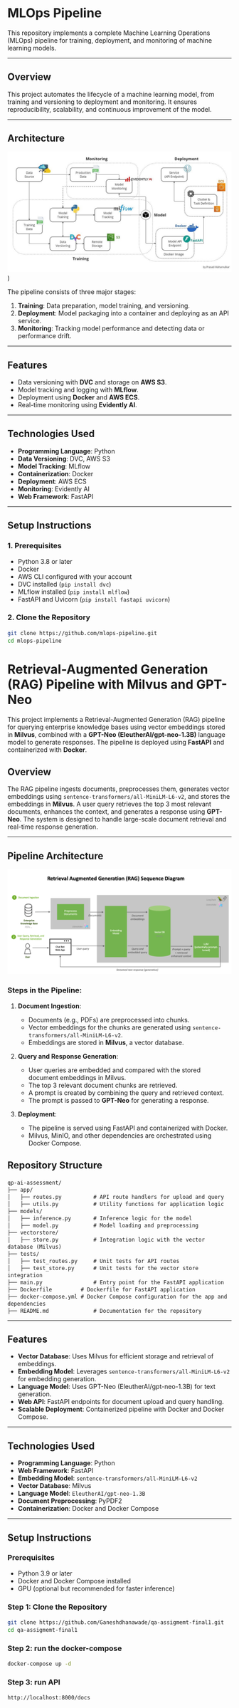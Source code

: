 # MLOps Pipeline

This repository implements a complete Machine Learning Operations (MLOps) pipeline for training, deployment, and monitoring of machine learning models.

---

## Overview
This project automates the lifecycle of a machine learning model, from training and versioning to deployment and monitoring. It ensures reproducibility, scalability, and continuous improvement of the model.

---

## Architecture
![MLOps Architecture](https://github.com/Ganeshdhanawade/qa-assigmemt-final1/blob/main/1_ub_u88a4MB5Uj-9Eb60VNA.jpg))

The pipeline consists of three major stages:
1. **Training**: Data preparation, model training, and versioning.
2. **Deployment**: Model packaging into a container and deploying as an API service.
3. **Monitoring**: Tracking model performance and detecting data or performance drift.

---

## Features
- Data versioning with **DVC** and storage on **AWS S3**.
- Model tracking and logging with **MLflow**.
- Deployment using **Docker** and **AWS ECS**.
- Real-time monitoring using **Evidently AI**.

---

## Technologies Used
- **Programming Language**: Python
- **Data Versioning**: DVC, AWS S3
- **Model Tracking**: MLflow
- **Containerization**: Docker
- **Deployment**: AWS ECS
- **Monitoring**: Evidently AI
- **Web Framework**: FastAPI

---

## Setup Instructions
### 1. Prerequisites
- Python 3.8 or later
- Docker
- AWS CLI configured with your account
- DVC installed (`pip install dvc`)
- MLflow installed (`pip install mlflow`)
- FastAPI and Uvicorn (`pip install fastapi uvicorn`)

### 2. Clone the Repository
```bash
git clone https://github.com/mlops-pipeline.git
cd mlops-pipeline
```

# Retrieval-Augmented Generation (RAG) Pipeline with Milvus and GPT-Neo

This project implements a Retrieval-Augmented Generation (RAG) pipeline for querying enterprise knowledge bases using vector embeddings stored in **Milvus**, combined with a **GPT-Neo (EleutherAI/gpt-neo-1.3B)** language model to generate responses. The pipeline is deployed using **FastAPI** and containerized with **Docker**.

## Overview

The RAG pipeline ingests documents, preprocesses them, generates vector embeddings using `sentence-transformers/all-MiniLM-L6-v2`, and stores the embeddings in **Milvus**. A user query retrieves the top 3 most relevant documents, enhances the context, and generates a response using **GPT-Neo**. The system is designed to handle large-scale document retrieval and real-time response generation.

---

## Pipeline Architecture

![RAG Pipeline Architecture](https://github.com/Ganeshdhanawade/qa-assigmemt-final1/blob/main/rag-pipeline.png)

### Steps in the Pipeline:
1. **Document Ingestion**:
   - Documents (e.g., PDFs) are preprocessed into chunks.
   - Vector embeddings for the chunks are generated using `sentence-transformers/all-MiniLM-L6-v2`.
   - Embeddings are stored in **Milvus**, a vector database.

2. **Query and Response Generation**:
   - User queries are embedded and compared with the stored document embeddings in Milvus.
   - The top 3 relevant document chunks are retrieved.
   - A prompt is created by combining the query and retrieved context.
   - The prompt is passed to **GPT-Neo** for generating a response.

3. **Deployment**:
   - The pipeline is served using FastAPI and containerized with Docker.
   - Milvus, MinIO, and other dependencies are orchestrated using Docker Compose.
  
## Repository Structure

```plaintext
qp-ai-assessment/
├── app/             
│   ├── routes.py          # API route handlers for upload and query
│   ├── utils.py           # Utility functions for application logic
├── models/
│   ├── inference.py       # Inference logic for the model
│   ├── model.py           # Model loading and preprocessing
├── vectorstore/
│   ├── store.py           # Integration logic with the vector database (Milvus)  
├── tests/
│   ├── test_routes.py     # Unit tests for API routes
│   ├── test_store.py      # Unit tests for the vector store integration
├── main.py                # Entry point for the FastAPI application
├── Dockerfile         # Dockerfile for FastAPI application
├── docker-compose.yml # Docker Compose configuration for the app and dependencies
├── README.md              # Documentation for the repository
```

---

## Features

- **Vector Database**: Uses Milvus for efficient storage and retrieval of embeddings.
- **Embedding Model**: Leverages `sentence-transformers/all-MiniLM-L6-v2` for embedding generation.
- **Language Model**: Uses GPT-Neo (EleutherAI/gpt-neo-1.3B) for text generation.
- **Web API**: FastAPI endpoints for document upload and query handling.
- **Scalable Deployment**: Containerized pipeline with Docker and Docker Compose.

---

## Technologies Used

- **Programming Language**: Python
- **Web Framework**: FastAPI
- **Embedding Model**: `sentence-transformers/all-MiniLM-L6-v2`
- **Vector Database**: Milvus
- **Language Model**: `EleutherAI/gpt-neo-1.3B`
- **Document Preprocessing**: PyPDF2
- **Containerization**: Docker and Docker Compose

---

## Setup Instructions

### Prerequisites

- Python 3.9 or later
- Docker and Docker Compose installed
- GPU (optional but recommended for faster inference)

### Step 1: Clone the Repository

```bash
git clone https://github.com/Ganeshdhanawade/qa-assigmemt-final1.git
cd qa-assigmemt-final1
```

### Step 2: run the docker-compose

```bash
docker-compose up -d
```
### Step 3: run API

```bash
http://localhost:8000/docs
```
